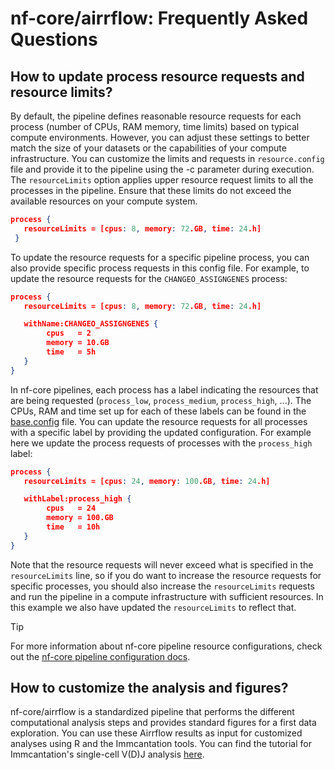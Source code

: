 # nf-core/airrflow: Frequently Asked Questions

## How to update process resource requests and resource limits?

By default, the pipeline defines reasonable resource requests for each process (number of CPUs, RAM memory, time limits) based on typical compute environments. However, you can adjust these settings to better match the size of your datasets or the capabilities of your compute infrastructure. You can customize the limits and requests in `resource.config` file and provide it to the pipeline using the -c parameter during execution. The `resourceLimits` option applies upper resource request limits to all the processes in the pipeline. Ensure that these limits do not exceed the available resources on your compute system.

```json title="resource.config"
process {
   resourceLimits = [cpus: 8, memory: 72.GB, time: 24.h]
 }
```

To update the resource requests for a specific pipeline process, you can also provide specific process requests in this config file. For example, to update the resource requests for the `CHANGEO_ASSIGNGENES` process:

```json title="resource.config"
process {
   resourceLimits = [cpus: 8, memory: 72.GB, time: 24.h]

   withName:CHANGEO_ASSIGNGENES {
        cpus   = 2
        memory = 10.GB
        time   = 5h
   }
}
```

In nf-core pipelines, each process has a label indicating the resources that are being requested (`process_low`, `process_medium`, `process_high`, ...). The CPUs, RAM and time set up for each of these labels can be found in the [base.config](https://github.com/nf-core/airrflow/blob/master/conf/base.config) file. You can update the resource requests for all processes with a specific label by providing the updated configuration. For example here we update the process requests of processes with the `process_high` label:

```json title="resource.config"
process {
   resourceLimits = [cpus: 24, memory: 100.GB, time: 24.h]

   withLabel:process_high {
        cpus   = 24
        memory = 100.GB
        time   = 10h
   }
}
```

Note that the resource requests will never exceed what is specified in the `resourceLimits` line, so if you do want to increase the resource requests for specific processes, you should also increase the `resourceLimits` requests and run the pipeline in a compute infrastructure with sufficient resources. In this example we also have updated the `resourceLimits` to reflect that.

> [!TIP]
> For more information about nf-core pipeline resource configurations, check out the [nf-core pipeline configuration docs](https://nf-co.re/docs/usage/getting_started/configuration).

## How to customize the analysis and figures?

nf-core/airrflow is a standardized pipeline that performs the different computational analysis steps and provides standard figures for a first data exploration. You can use these Airrflow results as input for customized analyses using R and the Immcantation tools. You can find the tutorial for Immcantation's single-cell V(D)J analysis [here](https://immcantation.readthedocs.io/en/stable/getting_started/10x_tutorial.html).
